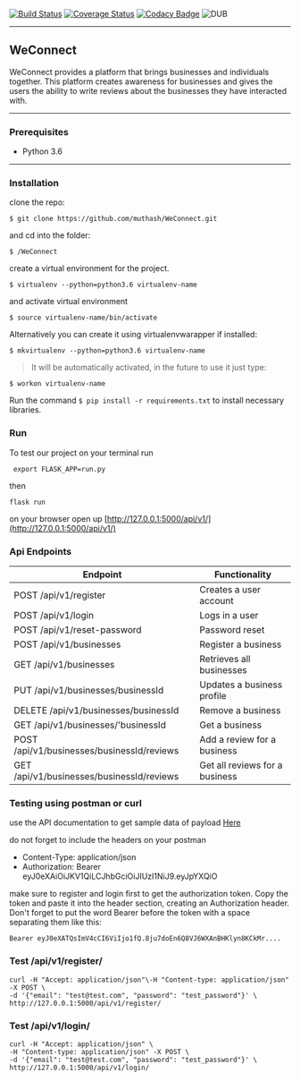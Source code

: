[![Build Status](https://travis-ci.org/muthash/Weconnect-v1.svg?branch=feedback)](https://travis-ci.org/muthash/Weconnect-v1)
[![Coverage Status](https://coveralls.io/repos/github/muthash/Weconnect-v1/badge.svg?branch=feedback)](https://coveralls.io/github/muthash/Weconnect-v1?branch=feedback)
[![Codacy Badge](https://api.codacy.com/project/badge/Grade/7bd206e97cad42958a5290335b80180f)](https://www.codacy.com/app/muthash/Weconnect-v1?utm_source=github.com&amp;utm_medium=referral&amp;utm_content=muthash/Weconnect-v1&amp;utm_campaign=Badge_Grade)
![DUB](https://img.shields.io/dub/l/vibe-d.svg)

___

## WeConnect

WeConnect provides a platform that brings businesses and individuals together. This platform creates awareness for businesses and gives the users the ability to write reviews about the businesses they have interacted with.
___
### Prerequisites

* Python 3.6
____

### Installation

clone the repo:
```
$ git clone https://github.com/muthash/WeConnect.git
```
and cd into the folder:
```
$ /WeConnect
```
create a virtual environment for the project.
```
$ virtualenv --python=python3.6 virtualenv-name
```
and activate virtual environment
```
$ source virtualenv-name/bin/activate
```
Alternatively you can create it using virtualenvwarapper if installed:
```
$ mkvirtualenv --python=python3.6 virtualenv-name
```
> It will be automatically activated, in the future to use it just type:
```
$ workon virtualenv-name
```
Run the command `$ pip install -r requirements.txt` to install necessary libraries.

### Run 

To test our project on your terminal run 

``` export FLASK_APP=run.py```

then

``` flask run ```

on your browser open up [http://127.0.0.1:5000/api/v1/](http://127.0.0.1:5000/api/v1/)

### Api Endpoints

| Endpoint | Functionality |
| -------- | ------------- |
| POST /api/v1/register | Creates a user account |
| POST /api/v1/login | Logs in a user |
| POST /api/v1/reset-password  | Password reset |
| POST /api/v1/businesses | Register a business |
| GET /api/v1/businesses  | Retrieves all businesses |
| PUT /api/v1/businesses/businessId | Updates a business profile |
| DELETE /api/v1/businesses/businessId | Remove a business |
| GET /api/v1/businesses/'businessId | Get a business |
| POST /api/v1/businesses/businessId/reviews | Add a review for a business |
| GET /api/v1/businesses/businessId/reviews | Get all reviews for a business |

### Testing using postman or curl 

use the API documentation to get sample data of payload [Here](https://dashboard.heroku.com/apps/w3connect)

do not forget to include the headers on your postman 
 - Content-Type: application/json
 - Authorization: Bearer eyJ0eXAiOiJKV1QiLCJhbGciOiJIUzI1NiJ9.eyJpYXQiO

make sure to register and login first to get the authorization token.
Copy the token and paste it into the header section, creating an Authorization header. Don't forget to put the word Bearer before the token with a space separating them like this:

```Bearer eyJ0eXATQsImV4cCI6ViIjo1fQ.8ju7doEn6Q8VJ6WXAnBHKlyn8KCkMr....```

### Test /api/v1/register/
    
    curl -H "Accept: application/json"\-H "Content-type: application/json" -X POST \
	-d '{"email": "test@test.com", "password": "test_password"}' \
	http://127.0.0.1:5000/api/v1/register/

### Test /api/v1/login/
    
    curl -H "Accept: application/json" \
	-H "Content-type: application/json" -X POST \
	-d '{"email": "test@test.com", "password": "test_password"}' \
	http://127.0.0.1:5000/api/v1/login/


